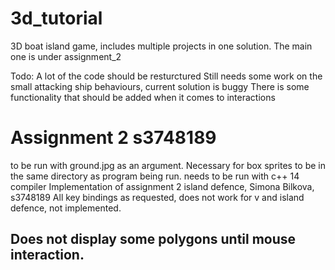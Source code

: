 # 3d_tutorial

3D boat island game, includes multiple projects in one solution. The main one is under assignment_2 

Todo: 
A lot of the code should be resturctured
Still needs some work on the small attacking ship behaviours, current solution is buggy
There is some functionality that should be added when it comes to interactions 

# Assignment 2 s3748189

to be run with ground.jpg as an argument. Necessary for box sprites to be in the same directory as program being run. 
needs to be run with c++ 14 compiler 
Implementation of assignment 2 island defence, Simona Bilkova, s3748189
All key bindings as requested, does not work for v and island defence, not implemented. 
## Does not display some polygons until mouse interaction. 
 
